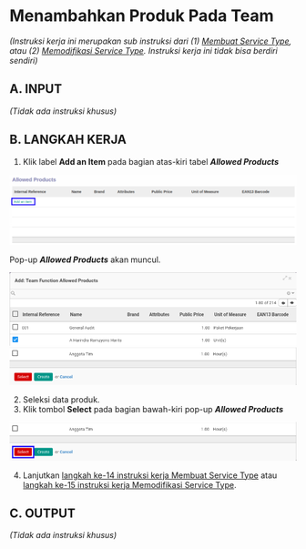# Menambahkan Produk Pada Team

*(Instruksi kerja ini merupakan sub instruksi dari (1) [Membuat Service Type](./membuat.md), atau (2) [Memodifikasi Service Type](./memodifikasi.md). Instruksi kerja ini tidak bisa berdiri sendiri)*

## A. INPUT

*(Tidak ada instruksi khusus)*

## B. LANGKAH KERJA

1. Klik label **Add an Item** pada bagian atas-kiri tabel ***Allowed Products***

![](../../img/service-type/tombol-add-item-produk.png)

Pop-up ***Allowed Products*** akan muncul.

![](../../img/service-type/pop-up-item-produk-team-1.png)
![](../../img/service-type/pop-up-item-produk-team-2.png)

2. Seleksi data produk.
3. Klik tombol **Select** pada bagian bawah-kiri pop-up ***Allowed Products***

![](../../img/service-type/tombol-select-produk.png)

4. Lanjutkan [langkah ke-14 instruksi kerja Membuat Service Type](./membuat.md#l14) atau [langkah ke-15 instruksi kerja Memodifikasi Service Type](./memodifikasi.md#l15).

## C. OUTPUT

*(Tidak ada instruksi khusus)*
